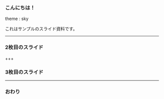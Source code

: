 ### こんにちは！
theme : sky

これはサンプルのスライド資料です。


---


### 2枚目のスライド


+++


### 3枚目のスライド


---


### おわり
